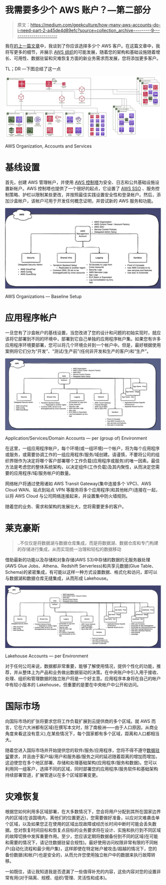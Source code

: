 # 我需要多少个 AWS 账户？—第二部分

> 原文：<https://medium.com/geekculture/how-many-aws-accounts-do-i-need-part-2-a45de4d89efc?source=collection_archive---------9----------------------->

我在[的上一篇文章](/p/d54261a0ab04)中，我谈到了你应该选择多少个 AWS 客户。在这篇文章中，我将写更多的细节，并展示 [AWS 组织](https://docs.aws.amazon.com/organizations/latest/userguide/orgs_introduction.html)的可能发展，随着您的架构和基础设施随着增长、可用性、数据驻留和灾难恢复方面的新业务需求而发展，您将添加更多客户。

TL；DR —下图总结了这一点

![](img/40e22ef1303067045089056993254481.png)

AWS Organization, Accounts and Services

# 基线设置

首先，创建 AWS 管理帐户，并使用 [AWS 控制塔](https://docs.aws.amazon.com/controltower/latest/userguide/)为安全、日志和公共基础设施设置新帐户。AWS 控制塔也提供了一个很好的起点，它设置了 [AWS SSO](https://docs.aws.amazon.com/singlesignon/latest/userguide/what-is.html) 、服务控制策略、护栏以限制某些更改，并按照最佳实践设置安全性和登录帐户。然后，添加沙盒帐户，该帐户可用于开发任何概念证明，并尝试新的 AWS 服务和功能。

![](img/c4a4d38aff754db91af2d4fa20714ec3.png)

AWS Organizations — Baseline Setup

# 应用程序帐户

一旦您有了沙盒帐户的基线设置，当您改进了您的设计和问题的初始实现时，就应该将它部署到不同的环境中，部署到它自己单独的应用程序帐户集。如果您有许多应用程序环境要部署，您可以将几个环境合并到一个帐户中。但是，最好根据使用案例将它们分为“开发”、“测试/生产前”(任何非开发和生产的客户)和“生产”。

![](img/597af83063e0b558e55bc3894d389238.png)

Application/Services/Domain Accounts — per (group of) Environment

在这里，一组应用程序帐户，每个环境(或一组环境)一个帐户，将为每个应用程序或服务，或需要协调工作的一组应用程序/服务/域创建。请谨慎，不要将公司的组织界限作为决定将哪个客户部署哪个工作负载(应用程序或服务)的唯一因素。最佳方法是考虑您的整体系统架构，以决定组件(工作负载)及其内聚性，从而决定您需要的应用程序/域/服务帐户的数量。

网络帐户将通过使用诸如 AWS Transit Gateway(集中连接多个 VPC)、AWS Cloud WAN、站点到站点 VPN 等服务将多个应用程序(和其他帐户)连接在一起，以将 AWS Cloud 与公司网络连接起来，并设置集中防火墙规则。

随着您的业务、需求和架构的发展壮大，您将需要更多的客户。

# 莱克豪斯

> ..不仅仅是将数据湖与数据仓库集成，而是将数据湖、数据仓库和专门构建的存储进行集成，从而实现统一治理和轻松的数据移动

借助最新的功能以及存储和对象存储(AWS S3)中存储的数据的无服务器处理(AWS Glue Jobs、Athena、Redshift Serverless)和共享元数据(Glue Table、Schema)的紧密集成，有可能以这样一种方式设置数据、格式化和访问，即可以与数据湖和数据仓库无缝集成，从而形成 Lakehouse。

![](img/5ef23e46174bf3aff1d4c6e96919bc2a.png)

Lakehouse Accounts — per Environment

对于任何公司来说，数据都非常重要，能够了解使用情况，提供个性化的功能，推荐，并从整体上为产品和业务做出数据驱动的决策。在中央账户中引入用于接收、处理、组织和管理数据的独立账户将是一个好主意。应用程序本身将在自己的帐户中有较小版本的 Lakehouse，但重要的是要在中央帐户中公开和访问。

# 国际市场

向国际市场的扩张将要求您将工作负载扩展到云提供商的多个区域。就 AWS 而言，它在六大洲都有区域(在撰写本文时，除了南极洲——由于人口原因，从商业角度来看这没有意义),在某些情况下，每个国家都有多个区域，距离和人口都相当大。

随着您进入国际市场并开始提供您的软件/服务/应用程序，您将不得不遵守[数据驻留](https://aws.amazon.com/blogs/security/addressing-data-residency-with-aws/)要求，并且由于客户端/用户和服务器/服务之间的延迟随着距离的增加而增加，这迫使您在多个地区部署、存储和处理基础架构(应用程序/服务和数据)。您可以利用同一组客户，选择不同的区域，同时部署您的应用程序/服务软件和基础架构持续部署管道，扩展管道以在多个区域部署变更。

# 灾难恢复

根据您如何利用多区域部署，在大多数情况下，您会将用户分配到其所在国家边界内的区域(在该国境内，离他们的位置更近)，您需要做好准备，以应对灾难袭击单个区域，以及如果您正在使用的区域出现故障或经历长时间中断时可能会丢失数据。您对恢复时间目标和恢复点目标的业务要求将在设计、实施和执行到不同区域的故障切换中发挥重要作用。至少，您应该定期将数据备份到不同的区域(在可能和需要的情况下，请记住数据驻留合规性)。最好使用访问权限非常有限的不同帐户(自动化流程和最少用户集)，这样即使在特定帐户被攻击/超越的情况下，您的备份数据(和帐户)也是安全的，从而允许您使用独立帐户中的数据来执行故障转移。

一如既往，请让我知道我是否遗漏了一些值得补充的内容，这些内容对您的设置非常有用(对于隔离、规模、组织/管理、灵活性和成本)。